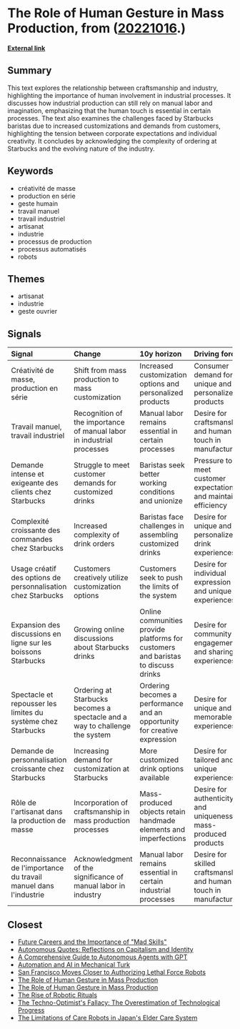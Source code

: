 # __The Role of Human Gesture in Mass Production__, from ([20221016](https://kghosh.substack.com/p/20221016).)

__[External link](https://laviematerielle.substack.com/p/creativite-de-masse-production-en)__



## Summary

This text explores the relationship between craftsmanship and industry, highlighting the importance of human involvement in industrial processes. It discusses how industrial production can still rely on manual labor and imagination, emphasizing that the human touch is essential in certain processes. The text also examines the challenges faced by Starbucks baristas due to increased customizations and demands from customers, highlighting the tension between corporate expectations and individual creativity. It concludes by acknowledging the complexity of ordering at Starbucks and the evolving nature of the industry.

## Keywords

* créativité de masse
* production en série
* geste humain
* travail manuel
* travail industriel
* artisanat
* industrie
* processus de production
* processus automatisés
* robots

## Themes

* artisanat
* industrie
* geste ouvrier

## Signals

| Signal                                                            | Change                                                                      | 10y horizon                                                                       | Driving force                                                     |
|:------------------------------------------------------------------|:----------------------------------------------------------------------------|:----------------------------------------------------------------------------------|:------------------------------------------------------------------|
| Créativité de masse, production en série                          | Shift from mass production to mass customization                            | Increased customization options and personalized products                         | Consumer demand for unique and personalized products              |
| Travail manuel, travail industriel                                | Recognition of the importance of manual labor in industrial processes       | Manual labor remains essential in certain processes                               | Desire for craftsmanship and human touch in manufacturing         |
| Demande intense et exigeante des clients chez Starbucks           | Struggle to meet customer demands for customized drinks                     | Baristas seek better working conditions and unionize                              | Pressure to meet customer expectations and maintain efficiency    |
| Complexité croissante des commandes chez Starbucks                | Increased complexity of drink orders                                        | Baristas face challenges in assembling customized drinks                          | Desire for unique and personalized drink experiences              |
| Usage créatif des options de personnalisation chez Starbucks      | Customers creatively utilize customization options                          | Customers seek to push the limits of the system                                   | Desire for individual expression and unique experiences           |
| Expansion des discussions en ligne sur les boissons Starbucks     | Growing online discussions about Starbucks drinks                           | Online communities provide platforms for customers and baristas to discuss drinks | Desire for community engagement and sharing experiences           |
| Spectacle et repousser les limites du système chez Starbucks      | Ordering at Starbucks becomes a spectacle and a way to challenge the system | Ordering becomes a performance and an opportunity for creative expression         | Desire for unique and memorable experiences                       |
| Demande de personnalisation croissante chez Starbucks             | Increasing demand for customization at Starbucks                            | More customized drink options available                                           | Desire for tailored and unique experiences                        |
| Rôle de l'artisanat dans la production de masse                   | Incorporation of craftsmanship in mass production processes                 | Mass-produced objects retain handmade elements and imperfections                  | Desire for authenticity and uniqueness in mass-produced products  |
| Reconnaissance de l'importance du travail manuel dans l'industrie | Acknowledgment of the significance of manual labor in industry              | Manual labor remains essential in certain industrial processes                    | Desire for skilled craftsmanship and human touch in manufacturing |

## Closest

* [Future Careers and the Importance of "Mad Skills"](572ff244f383344150f88e74397cc5de)
* [Autonomous Quotes: Reflections on Capitalism and Identity](35ec712b8e22276ed84324aea8ad997b)
* [A Comprehensive Guide to Autonomous Agents with GPT](2dda4be3e1a9f11b4f7d8e74feea76b0)
* [Automation and AI in Mechanical Turk](e2bfc7a2318b0eac62f4f2af28722802)
* [San Francisco Moves Closer to Authorizing Lethal Force Robots](316320b3518ab6fd8e843b63fb74e62b)
* [The Role of Human Gesture in Mass Production](27948f54570ab56d95fdc708d3119801)
* [The Role of Human Gesture in Mass Production](27948f54570ab56d95fdc708d3119801)
* [The Rise of Robotic Rituals](829fd6babd3e70a7b19c444588fad9d0)
* [The Techno-Optimist's Fallacy: The Overestimation of Technological Progress](0e281eb043be786a51d70cb923881594)
* [The Limitations of Care Robots in Japan's Elder Care System](ac120c377b70b80fe25a6cce1d0b7fe6)